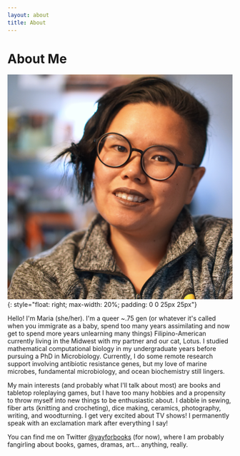 ```yaml
---
layout: about
title: About
---
```

<h1>About Me</h1>

![image](images/itme.jpg){: style="float: right; max-width: 20%; padding: 0 0 25px 25px"}

Hello! I'm Maria (she/her). I'm a queer ~.75 gen (or whatever it's called when you immigrate as a baby, spend too many years assimilating and now get to spend more years unlearning many things) Filipino-American currently living in the Midwest with my partner and our cat, Lotus. I studied mathematical computational biology in my undergraduate years before pursuing a PhD in Microbiology. Currently, I do some remote research support involving antibiotic resistance genes, but my love of marine microbes, fundamental microbiology, and ocean biochemistry still lingers.

My main interests (and probably what I'll talk about most) are books and tabletop roleplaying games, but I have too many hobbies and a propensity to throw myself into new things to be enthusiastic about. I dabble in sewing, fiber arts (knitting and crocheting), dice making, ceramics, photography, writing, and woodturning. I get very excited about TV shows! I permanently speak with an exclamation mark after everything I say!

You can find me on Twitter [@yayforbooks](https://twitter.com/yayforbooks) (for now), where I am probably fangirling about books, games, dramas, art... anything, really. 